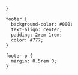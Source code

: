 
    }

    footer {
      background-color: #000;
      text-align: center;
      padding: 2rem 1rem;
      color: #777;
    }

    footer p {
      margin: 0.5rem 0;
    }
